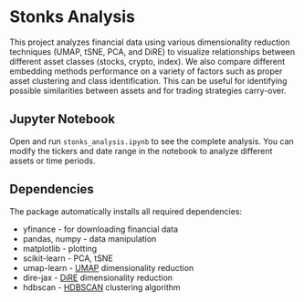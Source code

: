 # Stonks Analysis

This project analyzes financial data using various dimensionality reduction techniques (UMAP, tSNE, PCA, and DiRE) to visualize relationships between different asset classes (stocks, crypto, index). We also compare different embedding methods performance on a variety of factors such as proper asset clustering and class identification. This can be useful for identifying possible similarities between assets and for trading strategies carry-over. 

## Jupyter Notebook
Open and run `stonks_analysis.ipynb` to see the complete analysis. You can modify the tickers and date range in the notebook to analyze different assets or time periods.

## Dependencies

The package automatically installs all required dependencies:
- yfinance - for downloading financial data
- pandas, numpy - data manipulation
- matplotlib - plotting
- scikit-learn - PCA, tSNE
- umap-learn - [UMAP](https://github.com/lmcinnes/umap) dimensionality reduction
- dire-jax - [DiRE](https://github.com/sashakolpakov/dire-jax) dimensionality reduction
- hdbscan - [HDBSCAN](https://github.com/scikit-learn-contrib/hdbscan) clustering algorithm
